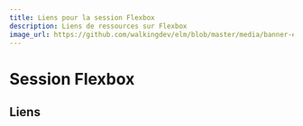 ```yaml
---
title: Liens pour la session Flexbox
description: Liens de ressources sur Flexbox
image_url: https://github.com/walkingdev/elm/blob/master/media/banner-elm.jpg?raw=true
---
```


# Session Flexbox

## Liens

